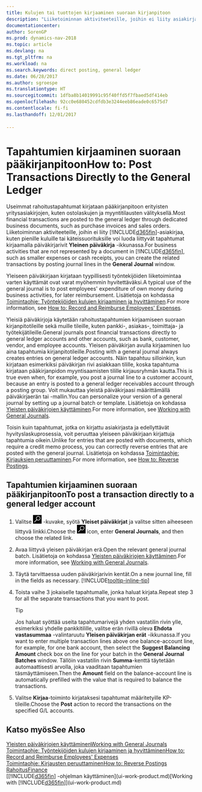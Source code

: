 ```yaml
---
title: Kulujen tai tuottojen kirjaaminen suoraan kirjanpitoon
description: "Liiketoiminnan aktiviteeteille, joihin ei liity asiakirjaa, kuten pienille kuluille tai käteissuorituksille voi luoda liittyvät tapahtumat kirjaamalla päiväkirjarivit Yleinen päiväkirja -ikkunassa."
documentationcenter: 
author: SorenGP
ms.prod: dynamics-nav-2018
ms.topic: article
ms.devlang: na
ms.tgt_pltfrm: na
ms.workload: na
ms.search.keywords: direct posting, general ledger
ms.date: 06/28/2017
ms.author: sgroespe
ms.translationtype: HT
ms.sourcegitcommit: 1dfba8b14019991c95f40ffd5f7fbaed5df414eb
ms.openlocfilehash: 92cc0e680452cdfdb3e3244eeb86eade0c6575d7
ms.contentlocale: fi-fi
ms.lasthandoff: 12/01/2017

---
```

# <a name="how-to-post-transactions-directly-to-the-general-ledger"></a><span data-ttu-id="360a9-103">Tapahtumien kirjaaminen suoraan pääkirjanpitoon</span><span class="sxs-lookup"><span data-stu-id="360a9-103">How to: Post Transactions Directly to the General Ledger</span></span>
<span data-ttu-id="360a9-104">Useimmat rahoitustapahtumat kirjataan pääkirjanpitoon erityisten yritysasiakirjojen, kuten ostolaskujen ja myyntitilausten välityksellä.</span><span class="sxs-lookup"><span data-stu-id="360a9-104">Most financial transactions are posted to the general ledger through dedicated business documents, such as purchase invoices and sales orders.</span></span> <span data-ttu-id="360a9-105">Liiketoiminnan aktiviteeteille, joihin ei liity [!INCLUDE[d365fin](includes/d365fin_md.md)]-asiakirjaa, kuten pienille kuluille tai käteissuorituksille voi luoda liittyvät tapahtumat kirjaamalla päiväkirjarivit **Yleinen päiväkirja** -ikkunassa.</span><span class="sxs-lookup"><span data-stu-id="360a9-105">For business activities that are not represented by a document in [!INCLUDE[d365fin](includes/d365fin_md.md)], such as smaller expenses or cash receipts, you can create the related transactions by posting journal lines in the **General Journal** window.</span></span>

<span data-ttu-id="360a9-106">Yleiseen päiväkirjaan kirjataan tyypillisesti työntekijöiden liiketoimintaa varten käyttämät ovat varat myöhemmin hyvitettäväksi.</span><span class="sxs-lookup"><span data-stu-id="360a9-106">A typical use of the general journal is to post employees' expenditure of own money during business activities, for later reimbursement.</span></span> <span data-ttu-id="360a9-107">Lisätietoja on kohdassa [Toimintaohje: Työntekijöiden kulujen kirjaaminen ja hyvittäminen](finance-how-record-reimburse-employee-expenses.md).</span><span class="sxs-lookup"><span data-stu-id="360a9-107">For more information, see [How to: Record and Reimburse Employees' Expenses](finance-how-record-reimburse-employee-expenses.md).</span></span>

<span data-ttu-id="360a9-108">Yleisiä päiväkirjoja käytetään rahoitustapahtumien kirjaamiseen suoraan kirjanpitotileille sekä muille tileille, kuten pankki-, asiakas-, toimittaja- ja työtekijätileille.</span><span class="sxs-lookup"><span data-stu-id="360a9-108">General journals post financial transactions directly to general ledger accounts and other accounts, such as bank, customer, vendor, and employee accounts.</span></span> <span data-ttu-id="360a9-109">Yleisen päiväkirjan avulla kirjaaminen luo aina tapahtumia kirjanpitotileille.</span><span class="sxs-lookup"><span data-stu-id="360a9-109">Posting with a general journal always creates entries on general ledger accounts.</span></span> <span data-ttu-id="360a9-110">Näin tapahtuu silloinkin, kun kirjataan esimerkiksi päiväkirjan rivi asiakkaan tilille, koska tapahtuma kirjataan pääkirjanpidon myyntisaamisten tilille kirjausryhmän kautta.</span><span class="sxs-lookup"><span data-stu-id="360a9-110">This is true even when, for example, you post a journal line to a customer account, because an entry is posted to a general ledger receivables account through a posting group.</span></span> <span data-ttu-id="360a9-111">Voit mukauttaa yleistä päiväkirjaasi määrittämällä päiväkirjaerän tai -mallin.</span><span class="sxs-lookup"><span data-stu-id="360a9-111">You can personalize your version of a general journal by setting up a journal batch or template.</span></span> <span data-ttu-id="360a9-112">Lisätietoja on kohdassa [Yleisten päiväkirjojen käyttäminen](ui-work-general-journals.md).</span><span class="sxs-lookup"><span data-stu-id="360a9-112">For more information, see [Working with General Journals](ui-work-general-journals.md).</span></span>

<span data-ttu-id="360a9-113">Toisin kuin tapahtumat, jotka on kirjattu asiakirjasta ja edellyttävät hyvityslaskuprosessia, voit peruuttaa yleiseen päiväkirjaan kirjattuja tapahtumia oikein.</span><span class="sxs-lookup"><span data-stu-id="360a9-113">Unlike for entries that are posted with documents, which require a credit memo process, you can correctly reverse entries that are posted with the general journal.</span></span> <span data-ttu-id="360a9-114">Lisätietoja on kohdassa [Toimintaohje: Kirjauksien peruuttaminen](finance-how-reverse-journal-posting.md).</span><span class="sxs-lookup"><span data-stu-id="360a9-114">For more information, see [How to: Reverse Postings](finance-how-reverse-journal-posting.md).</span></span>

## <a name="to-post-a-transaction-directly-to-a-general-ledger-account"></a><span data-ttu-id="360a9-115">Tapahtumien kirjaaminen suoraan pääkirjanpitoon</span><span class="sxs-lookup"><span data-stu-id="360a9-115">To post a transaction directly to a general ledger account</span></span>
1. <span data-ttu-id="360a9-116">Valitse ![Etsi sivu tai raportti](media/ui-search/search_small.png "Etsi sivu tai raportti -kuvake") -kuvake, syötä **Yleiset päiväkirjat** ja valitse sitten aiheeseen liittyvä linkki.</span><span class="sxs-lookup"><span data-stu-id="360a9-116">Choose the ![Search for Page or Report](media/ui-search/search_small.png "Search for Page or Report icon") icon, enter **General Journals**, and then choose the related link.</span></span>
2. <span data-ttu-id="360a9-117">Avaa liittyvä yleisen päiväkirjan erä.</span><span class="sxs-lookup"><span data-stu-id="360a9-117">Open the relevant general journal batch.</span></span> <span data-ttu-id="360a9-118">Lisätietoja on kohdassa [Yleisten päiväkirjojen käyttäminen](ui-work-general-journals.md).</span><span class="sxs-lookup"><span data-stu-id="360a9-118">For more information, see [Working with General Journals](ui-work-general-journals.md).</span></span>
3. <span data-ttu-id="360a9-119">Täytä tarvittaessa uuden päiväkirjarivin kentät.</span><span class="sxs-lookup"><span data-stu-id="360a9-119">On a new journal line, fill in the fields as necessary.</span></span> [!INCLUDE[tooltip-inline-tip](includes/tooltip-inline-tip_md.md)]    
4. <span data-ttu-id="360a9-120">Toista vaihe 3 jokaiselle tapahtumalle, jonka haluat kirjata.</span><span class="sxs-lookup"><span data-stu-id="360a9-120">Repeat step 3 for all the separate transactions that you want to post.</span></span>

    > [!TIP]  
    > <span data-ttu-id="360a9-121">Jos haluat syöttää useita tapahtumarivejä yhden vastatilin rivin ylle, esimerkiksi yhdelle pankkitilille, valitse erän rivillä oleva **Ehdota vastasummaa** -valintaruutu **Yleisen päiväkirjan erät** -ikkunassa.</span><span class="sxs-lookup"><span data-stu-id="360a9-121">If you want to enter multiple transaction lines above one balance-account line, for example, for one bank account, then select the **Suggest Balancing Amount** check box on the line for your batch in the **General Journal Batches** window.</span></span> <span data-ttu-id="360a9-122">Tällöin vastatilin rivin **Summa**-kenttä täytetään automaattisesti arvolla, joka vaaditaan tapahtumien täsmäyttämiseen.</span><span class="sxs-lookup"><span data-stu-id="360a9-122">Then the **Amount** field on the balance-account line is automatically prefilled with the value that is required to balance the transactions.</span></span>
5. <span data-ttu-id="360a9-123">Valitse **Kirjaa**-toiminto kirjataksesi tapahtumat määritetyille KP-tileille.</span><span class="sxs-lookup"><span data-stu-id="360a9-123">Choose the **Post** action to record the transactions on the specified G/L accounts.</span></span>

## <a name="see-also"></a><span data-ttu-id="360a9-124">Katso myös</span><span class="sxs-lookup"><span data-stu-id="360a9-124">See Also</span></span>
[<span data-ttu-id="360a9-125">Yleisten päiväkirjojen käyttäminen</span><span class="sxs-lookup"><span data-stu-id="360a9-125">Working with General Journals</span></span>](ui-work-general-journals.md)  
[<span data-ttu-id="360a9-126">Toimintaohje: Työntekijöiden kulujen kirjaaminen ja hyvittäminen</span><span class="sxs-lookup"><span data-stu-id="360a9-126">How to: Record and Reimburse Employees' Expenses</span></span>](finance-how-record-reimburse-employee-expenses.md)  
[<span data-ttu-id="360a9-127">Toimintaohje: Kirjausten peruuttaminen</span><span class="sxs-lookup"><span data-stu-id="360a9-127">How to: Reverse Postings</span></span>](finance-how-reverse-journal-posting.md)  
[<span data-ttu-id="360a9-128">Rahoitus</span><span class="sxs-lookup"><span data-stu-id="360a9-128">Finance</span></span>](finance.md)  
<span data-ttu-id="360a9-129">[[!INCLUDE[d365fin](includes/d365fin_md.md)] -ohjelman käyttäminen](ui-work-product.md)</span><span class="sxs-lookup"><span data-stu-id="360a9-129">[Working with [!INCLUDE[d365fin](includes/d365fin_md.md)]](ui-work-product.md)</span></span>  

